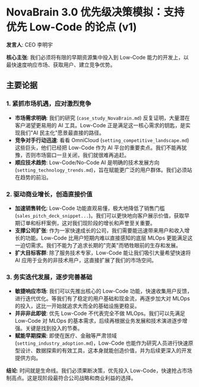 # NovaBrain 3.0 优先级决策模拟：支持优先 Low-Code 的论点 (v1)

**发言人**: CEO 李明宇

**核心主张**: 我们必须将有限的早期资源集中投入到 Low-Code 能力的开发上，以最快速度响应市场、获取用户、建立竞争优势。

## 主要论据

### 1. 紧抓市场机遇，应对激烈竞争

*   **市场需求明确**: 我们的研究 (`case_study_NovaBrain.md`) 反复证明，大量潜在客户渴望更易用的 AI 工具。Low-Code 正是满足这一核心需求的钥匙，是实现我们"AI 民主化"愿景最直接的路径。
*   **竞争对手行动迅速**: 看看 OmniCloud (`setting_competitive_landscape.md`) 这些巨头，他们已经把 Low-Code 作为 AI 平台的重要卖点。我们不能再犹豫，否则市场窗口一旦关闭，我们就很难再追赶。
*   **顺应技术趋势**: Low-Code/No-Code AI 是明确的技术发展方向 (`setting_technology_trends.md`)，旨在赋能更广泛的用户群体。我们必须站在趋势的前沿。

### 2. 驱动商业增长，创造直接价值

*   **加速销售转化**: Low-Code 功能直观易懂，极大地降低了销售门槛 (`sales_pitch_deck_snippet...`)。我们可以更快地向客户展示价值，获取早期订单和标杆案例，这对我们现阶段的增长和声誉至关重要。
*   **支撑公司扩张**: 作为一家快速成长的公司，我们需要能迅速带来用户和收入增长的功能。Low-Code 比用户短期内难以直接感知的底层 MLOps 更能满足这一迫切需求。我们不能为了追求长期的"完美"而牺牲眼前的生存和发展。
*   **扩大目标客群**: 除了服务技术专家，Low-Code 能让我们吸引大量希望快速将 AI 应用于业务的非技术用户，这直接扩展了我们的市场空间。

### 3. 务实迭代发展，逐步完善基础

*   **敏捷响应市场**: 我们可以先推出核心的 Low-Code 功能，快速收集用户反馈，进行迭代优化。等我们有了稳定的用户基础和现金流，再逐步加大对 MLOps 的投入，这比一开始就追求大而全的基础设施更稳妥。
*   **并非非此即彼**: 优先 Low-Code 不代表完全不做 MLOps。我们可以先满足 Low-Code 对 MLOps 的基本需求，后续再根据业务发展和技术演进逐步增强。关键是找到投入的节奏。
*   **赋能早期探索**: 即使在医疗、金融等严肃领域 (`setting_industry_adoption.md`)，Low-Code 也能作为研究人员进行快速原型设计、数据探索的有效工具，这本身就能创造价值，并为后续更深入的开发提供方向。

**结论**: 时间就是生命线。我们必须果断决策，优先投入 Low-Code，快速抢占市场制高点。这是现阶段最符合公司战略和商业利益的选择。 